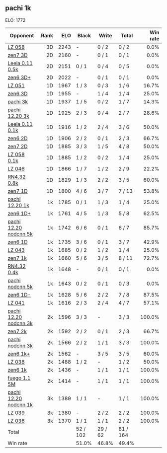 ## pachi 1k ##

ELO: 1772

Opponent | Rank | ELO | Black | Write | Total | Win rate
---------|-----:|----:|-------|-------|-------|-------:
[LZ 058](LZ%20058.md) | 3D | 2243 | - | 0 / 2 | 0 / 2 | 0.0%
[zen7 3D](zen7%203D.md) | 2D | 2160 | - | 0 / 1 | 0 / 1 | 0.0%
[Leela 0.11 0.5k](Leela%200.11%200.5k.md) | 2D | 2151 | 0 / 1 | 0 / 4 | 0 / 5 | 0.0%
[zen6 3D+](zen6%203D+.md) | 2D | 2022 | - | 0 / 1 | 0 / 1 | 0.0%
[LZ 051](LZ%20051.md) | 1D | 1967 | 1 / 3 | 0 / 3 | 1 / 6 | 16.7%
[zen6 3D](zen6%203D.md) | 1D | 1955 | - | 1 / 4 | 1 / 4 | 25.0%
[pachi 3k](pachi%203k.md) | 1D | 1937 | 1 / 5 | 0 / 2 | 1 / 7 | 14.3%
[pachi 12.20 3k](pachi%2012.20%203k.md) | 1D | 1925 | 2 / 3 | 0 / 4 | 2 / 7 | 28.6%
[Leela 0.11 0.1k](Leela%200.11%200.1k.md) | 1D | 1916 | 1 / 2 | 2 / 4 | 3 / 6 | 50.0%
[zen6 2D](zen6%202D.md) | 1D | 1906 | 2 / 2 | 0 / 1 | 2 / 3 | 66.7%
[zen7 2D](zen7%202D.md) | 1D | 1885 | 3 / 3 | 1 / 5 | 4 / 8 | 50.0%
[LZ 058 0.1k](LZ%20058%200.1k.md) | 1D | 1885 | 1 / 2 | 0 / 2 | 1 / 4 | 25.0%
[LZ 046](LZ%20046.md) | 1D | 1866 | 1 / 7 | 1 / 2 | 2 / 9 | 22.2%
[RN4.32 0.8k](RN4.32%200.8k.md) | 1D | 1829 | 1 / 3 | 2 / 2 | 3 / 5 | 60.0%
[zen7 1D](zen7%201D.md) | 1D | 1800 | 4 / 6 | 3 / 7 | 7 / 13 | 53.8%
[pachi 12.20 1k](pachi%2012.20%201k.md) | 1k | 1785 | 0 / 1 | 1 / 3 | 1 / 4 | 25.0%
[zen6 1D+](zen6%201D+.md) | 1k | 1761 | 4 / 5 | 1 / 3 | 5 / 8 | 62.5%
[pachi 12.20 nodcnn 5k](pachi%2012.20%20nodcnn%205k.md) | 1k | 1742 | 6 / 6 | 0 / 1 | 6 / 7 | 85.7%
[zen6 1D](zen6%201D.md) | 1k | 1735 | 3 / 6 | 0 / 1 | 3 / 7 | 42.9%
[LZ 043](LZ%20043.md) | 1k | 1685 | 0 / 2 | 1 / 2 | 1 / 4 | 25.0%
[zen7 1k](zen7%201k.md) | 1k | 1660 | 5 / 6 | 3 / 5 | 8 / 11 | 72.7%
[RN4.32 0.4k](RN4.32%200.4k.md) | 1k | 1648 | - | 0 / 1 | 0 / 1 | 0.0%
[pachi nodcnn 5k](pachi%20nodcnn%205k.md) | 1k | 1643 | 0 / 2 | 0 / 1 | 0 / 3 | 0.0%
[zen6 1D-](zen6%201D-.md) | 1k | 1628 | 5 / 6 | 2 / 2 | 7 / 8 | 87.5%
[LZ 041](LZ%20041.md) | 1k | 1616 | 2 / 3 | 2 / 4 | 4 / 7 | 57.1%
[pachi 12.20 nodcnn 3k](pachi%2012.20%20nodcnn%203k.md) | 2k | 1596 | 3 / 3 | - | 3 / 3 | 100.0%
[zen7 2k](zen7%202k.md) | 2k | 1592 | 2 / 2 | 0 / 1 | 2 / 3 | 66.7%
[pachi nodcnn 3k](pachi%20nodcnn%203k.md) | 2k | 1566 | 2 / 2 | 1 / 1 | 3 / 3 | 100.0%
[zen6 1k+](zen6%201k+.md) | 2k | 1562 | - | 3 / 5 | 3 / 5 | 60.0%
[LZ 038](LZ%20038.md) | 2k | 1488 | 1 / 2 | - | 1 / 2 | 50.0%
[zen6 1k](zen6%201k.md) | 2k | 1436 | - | 1 / 1 | 1 / 1 | 100.0%
[fuego 1.1 5M](fuego%201.1%205M.md) | 2k | 1414 | - | 1 / 1 | 1 / 1 | 100.0%
[pachi 12.20 nodcnn 1k](pachi%2012.20%20nodcnn%201k.md) | 3k | 1389 | 1 / 1 | - | 1 / 1 | 100.0%
[LZ 039](LZ%20039.md) | 3k | 1380 | - | 2 / 2 | 2 / 2 | 100.0%
[LZ 036](LZ%20036.md) | 3k | 1370 | 1 / 1 | 1 / 1 | 2 / 2 | 100.0%
Total | | | 52 / 102 | 29 / 62 | 81 / 164 | 
Win rate| | | 51.0% | 46.8% | 49.4% | 
